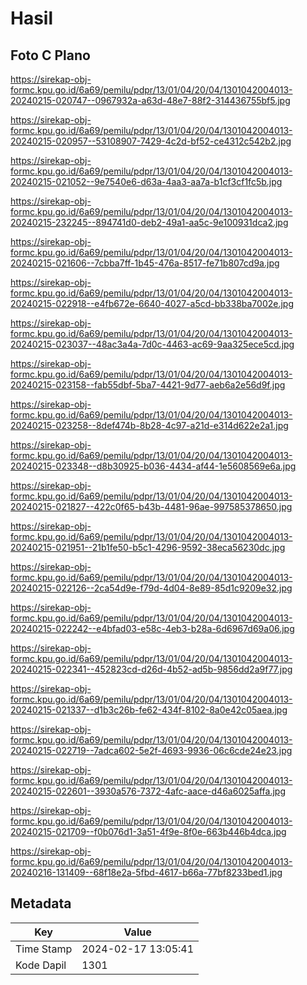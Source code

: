 # Hasil

## Foto C Plano

https://sirekap-obj-formc.kpu.go.id/6a69/pemilu/pdpr/13/01/04/20/04/1301042004013-20240215-020747--0967932a-a63d-48e7-88f2-314436755bf5.jpg

https://sirekap-obj-formc.kpu.go.id/6a69/pemilu/pdpr/13/01/04/20/04/1301042004013-20240215-020957--53108907-7429-4c2d-bf52-ce4312c542b2.jpg

https://sirekap-obj-formc.kpu.go.id/6a69/pemilu/pdpr/13/01/04/20/04/1301042004013-20240215-021052--9e7540e6-d63a-4aa3-aa7a-b1cf3cf1fc5b.jpg

https://sirekap-obj-formc.kpu.go.id/6a69/pemilu/pdpr/13/01/04/20/04/1301042004013-20240215-232245--894741d0-deb2-49a1-aa5c-9e100931dca2.jpg

https://sirekap-obj-formc.kpu.go.id/6a69/pemilu/pdpr/13/01/04/20/04/1301042004013-20240215-021606--7cbba7ff-1b45-476a-8517-fe71b807cd9a.jpg

https://sirekap-obj-formc.kpu.go.id/6a69/pemilu/pdpr/13/01/04/20/04/1301042004013-20240215-022918--e4fb672e-6640-4027-a5cd-bb338ba7002e.jpg

https://sirekap-obj-formc.kpu.go.id/6a69/pemilu/pdpr/13/01/04/20/04/1301042004013-20240215-023037--48ac3a4a-7d0c-4463-ac69-9aa325ece5cd.jpg

https://sirekap-obj-formc.kpu.go.id/6a69/pemilu/pdpr/13/01/04/20/04/1301042004013-20240215-023158--fab55dbf-5ba7-4421-9d77-aeb6a2e56d9f.jpg

https://sirekap-obj-formc.kpu.go.id/6a69/pemilu/pdpr/13/01/04/20/04/1301042004013-20240215-023258--8def474b-8b28-4c97-a21d-e314d622e2a1.jpg

https://sirekap-obj-formc.kpu.go.id/6a69/pemilu/pdpr/13/01/04/20/04/1301042004013-20240215-023348--d8b30925-b036-4434-af44-1e5608569e6a.jpg

https://sirekap-obj-formc.kpu.go.id/6a69/pemilu/pdpr/13/01/04/20/04/1301042004013-20240215-021827--422c0f65-b43b-4481-96ae-997585378650.jpg

https://sirekap-obj-formc.kpu.go.id/6a69/pemilu/pdpr/13/01/04/20/04/1301042004013-20240215-021951--21b1fe50-b5c1-4296-9592-38eca56230dc.jpg

https://sirekap-obj-formc.kpu.go.id/6a69/pemilu/pdpr/13/01/04/20/04/1301042004013-20240215-022126--2ca54d9e-f79d-4d04-8e89-85d1c9209e32.jpg

https://sirekap-obj-formc.kpu.go.id/6a69/pemilu/pdpr/13/01/04/20/04/1301042004013-20240215-022242--e4bfad03-e58c-4eb3-b28a-6d6967d69a06.jpg

https://sirekap-obj-formc.kpu.go.id/6a69/pemilu/pdpr/13/01/04/20/04/1301042004013-20240215-022341--452823cd-d26d-4b52-ad5b-9856dd2a9f77.jpg

https://sirekap-obj-formc.kpu.go.id/6a69/pemilu/pdpr/13/01/04/20/04/1301042004013-20240215-021337--d1b3c26b-fe62-434f-8102-8a0e42c05aea.jpg

https://sirekap-obj-formc.kpu.go.id/6a69/pemilu/pdpr/13/01/04/20/04/1301042004013-20240215-022719--7adca602-5e2f-4693-9936-06c6cde24e23.jpg

https://sirekap-obj-formc.kpu.go.id/6a69/pemilu/pdpr/13/01/04/20/04/1301042004013-20240215-022601--3930a576-7372-4afc-aace-d46a6025affa.jpg

https://sirekap-obj-formc.kpu.go.id/6a69/pemilu/pdpr/13/01/04/20/04/1301042004013-20240215-021709--f0b076d1-3a51-4f9e-8f0e-663b446b4dca.jpg

https://sirekap-obj-formc.kpu.go.id/6a69/pemilu/pdpr/13/01/04/20/04/1301042004013-20240216-131409--68f18e2a-5fbd-4617-b66a-77bf8233bed1.jpg


## Metadata

| Key        | Value               |
| ---------- | ------------------- |
| Time Stamp | 2024-02-17 13:05:41 |
| Kode Dapil | 1301                |



